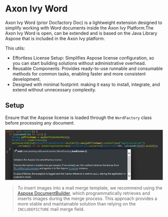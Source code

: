 # Axon Ivy Word
Axon Ivy Word (prior Docfactory Doc) is a lightweight extension designed to simplify working with Word documents inside the Axon Ivy Platform.The Axon Ivy Word is open, can be extended and is based on the Java Library Aspose that is included in the Axon Ivy platform.

This utils:
- Effortless License Setup: Simplifies Aspose license configuration, so you can start building solutions without administrative overhead.
- Reusable Components: Provides ready-to-use runnable and consumable methods for common tasks, enabling faster and more consistent development.
- Designed with minimal footprint: making it easy to install, integrate, and extend without unnecessary complexity.

## Setup
Ensure that the Aspose license is loaded through the `WordFactory` class before processing any document.

![load license](images/load-license.png)

> To insert images into a mail merge template, we recommend using the
[Aspose DocumentBuilder](https://docs.aspose.com/words/java/insert-picture-in-document/),
which programmatically retrieves and inserts images during the merge process. This approach provides
a more stable and maintainable solution than relying on the `INCLUDEPICTURE` mail merge field.